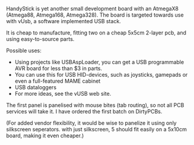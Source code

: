 HandyStick is yet another small development board with an AtmegaX8 (Atmega88,
Atmega168, Atmega328). The board is targeted towards use with vUsb, a software
implemented USB stack.

It is cheap to manufacture, fitting two on a cheap 5x5cm 2-layer pcb, and using
easy-to-source parts.

Possible uses:

* Using projects like USBAspLoader, you can get a USB programmable AVR board for less than $3 in parts.
* You can use this for USB HID-devices, such as joysticks, gamepads or even a full-featured MAME cabinet
* USB dataloggers
* For more ideas, see the vUSB web site.

The first panel is panelised with mouse bites (tab routing), so not all PCB
services will take it. I have ordered the first batch on DirtyPCBs. 

(For added vendor flexibility, it would be wise to panelize it using only
silkscreen seperators. with just silkscreen, 5 should fit easily on a 5x10cm
board, making it even cheaper.)